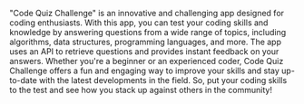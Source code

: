 "Code Quiz Challenge" is an innovative and challenging app designed for coding enthusiasts. 
With this app, you can test your coding skills and knowledge by answering questions from a wide range of topics, including algorithms, data structures, programming languages, and more. 
The app uses an API to retrieve questions and provides instant feedback on your answers. 
Whether you're a beginner or an experienced coder, Code Quiz Challenge offers a fun and engaging way to improve your skills and stay up-to-date with the latest developments in the field. 
So, put your coding skills to the test and see how you stack up against others in the community!
